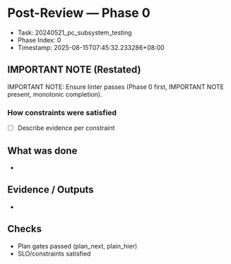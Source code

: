 # Post-Review — Phase 0

- Task: 20240521_pc_subsystem_testing
- Phase Index: 0
- Timestamp: 2025-08-15T07:45:32.233286+08:00

## IMPORTANT NOTE (Restated)
IMPORTANT NOTE: Ensure linter passes (Phase 0 first, IMPORTANT NOTE present, monotonic completion).

### How constraints were satisfied
- [ ] Describe evidence per constraint

## What was done
- 

## Evidence / Outputs
- 

## Checks
- Plan gates passed (plan_next, plain_hier)
- SLO/constraints satisfied
